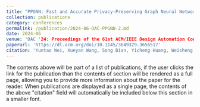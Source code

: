 ```yaml
---
title: "PPGNN: Fast and Accurate Privacy-Preserving Graph Neural Network Inference via Parallel and Pipelined Arithmetic-and-Logic FHE Accelerator"
collection: publications
category: conferences
permalink: /publication/2024-06-DAC-PPGNN-2.md
date: 2024-06
venue: 'DAC '24: Proceedings of the 61st ACM/IEEE Design Automation Conference'
paperurl: 'https://dl.acm.org/doi/10.1145/3649329.3656517'
citation: 'Yuntao Wei, Xueyan Wang, Song Bian, Yicheng Huang, Weisheng Zhao, and Yier Jin. 2024. PPGNN: Fast and Accurate Privacy-Preserving Graph Neural Network Inference via Parallel and Pipelined Arithmetic-and-Logic FHE Accelerator. In Proceedings of the 61st ACM/IEEE Design Automation Conference (DAC '24). Association for Computing Machinery, New York, NY, USA, Article 273, 1–6.'
---
```

The contents above will be part of a list of publications, if the user clicks the link for the publication than the contents of section will be rendered as a full page, allowing you to provide more information about the paper for the reader. When publications are displayed as a single page, the contents of the above "citation" field will automatically be included below this section in a smaller font.
